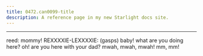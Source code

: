 ```yaml
---
title: 0472.can0099-title
description: A reference page in my new Starlight docs site.
---
```

----- 
reed: mommy! 
REXXXXIE-LEXXXXIE: (gasps) baby! what are you doing here? 
 oh! are you here with your 
dad? 
 mwah, mwah, mwah! mm, mm! 
